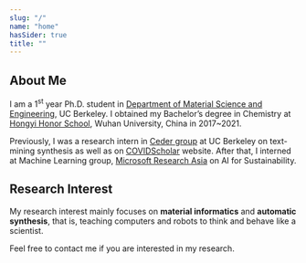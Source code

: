 ```yaml
---
slug: "/"
name: "home"
hasSider: true
title: ""
---
```


## About Me
I am a 1<sup>st</sup> year Ph.D. student in [Department of Material Science and Engineering](https://mse.berkeley.edu/), UC Berkeley. I obtained my Bachelor’s degree in Chemistry at [Hongyi Honor School](https://hyxt.whu.edu.cn/), Wuhan University, China in 2017~2021.

Previously, I was a research intern in [Ceder group](https://ceder.berkeley.edu) at UC Berkeley on text-mining synthesis as well as on [COVIDScholar](https://covidscholar.org) website. After that, I interned at Machine Learning group, [Microsoft Research Asia](https://www.microsoft.com/en-us/research/lab/microsoft-research-asia/) on AI for Sustainability.

## Research Interest
My research interest mainly focuses on **material informatics** and **automatic synthesis**, that is, teaching computers and robots to think and behave like a scientist.

Feel free to contact me if you are interested in my research.